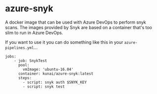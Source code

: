 # azure-snyk
A docker image that can be used with Azure DevOps to perform snyk scans.  The images provided by Snyk are based on a
container that's too slim to run in Azure DevOps.

If you want to use it you can do something like this in your ``azure-pipelines.yml``...

````
jobs:
    - job: SnykTest
      pool:
        vmImage: 'ubuntu-16.04'
      container: kunai/azure-snyk:latest
      steps:
        - script: snyk auth $SNYK_KEY
        - script: snyk test
````
